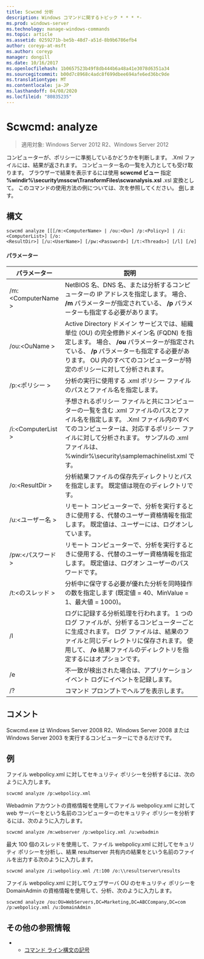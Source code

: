 ```yaml
---
title: Scwcmd 分析
description: Windows コマンドに関するトピック * * * *-
ms.prod: windows-server
ms.technology: manage-windows-commands
ms.topic: article
ms.assetid: 0259271b-be5b-48d7-a51d-8b9b6786efb4
author: coreyp-at-msft
ms.author: coreyp
manager: dongill
ms.date: 10/16/2017
ms.openlocfilehash: 1b0657523b49f8db444b6a48a41e3078d6351a34
ms.sourcegitcommit: b00d7c8968c4adc8f699dbee694afe6ed36bc9de
ms.translationtype: MT
ms.contentlocale: ja-JP
ms.lasthandoff: 04/08/2020
ms.locfileid: "80835235"
---
```

# <a name="scwcmd-analyze"></a>Scwcmd: analyze

> 適用対象: Windows Server 2012 R2、Windows Server 2012

コンピューターが、ポリシーに準拠しているかどうかを判断します。 .Xml ファイルには、結果が返されます。 コンピューター名の一覧を入力としても受け取ります。 ブラウザーで結果を表示するには使用 **scwcmd ビュー** 指定 **%windir%\security\msscw\TransformFiles\scwanalysis.xsl** .xsl 変換として。 このコマンドの使用方法の例については、次を参照してください。 [例](#BKMK_Examples)します。

## <a name="syntax"></a>構文

```
scwcmd analyze [[[/m:<ComputerName> | /ou:<Ou>] /p:<Policy>] | /i:<ComputerList>] [/o:
<ResultDir>] [/u:<UserName>] [/pw:<Password>] [/t:<Threads>] [/l] [/e]
```

#### <a name="parameters"></a>パラメーター

|パラメーター|説明|
|---------|-----------|
|/m:\<ComputerName >|NetBIOS 名、DNS 名、または分析するコンピューターの IP アドレスを指定します。 場合、 **/m** パラメーターが指定されている、 **/p** パラメーターも指定する必要があります。|
|/ou:\<OuName >|Active Directory ドメイン サービスでは、組織単位 (OU) の完全修飾ドメイン名 (FQDN) を指定します。 場合、 **/ou** パラメーターが指定されている、 **/p** パラメーターも指定する必要があります。 OU 内のすべてのコンピューターが特定のポリシーに対して分析されます。|
|/p:\<ポリシー >|分析の実行に使用する .xml ポリシー ファイルのパスとファイル名を指定します。|
|/i:\<ComputerList >|予想されるポリシー ファイルと共にコンピューターの一覧を含む .xml ファイルのパスとファイル名を指定します。 .Xml ファイル内のすべてのコンピューターは、対応するポリシー ファイルに対して分析されます。 サンプルの .xml ファイルは、%windir%\security\samplemachinelist.xml です。|
|/o:\<ResultDir >|分析結果ファイルの保存先ディレクトリとパスを指定します。 既定値は現在のディレクトリです。|
|/u:\<ユーザー名 >|リモート コンピューターで、分析を実行するときに使用する、代替のユーザー資格情報を指定します。 既定値は、ユーザーには、ログオンしています。|
|/pw:\<パスワード >|リモート コンピューターで、分析を実行するときに使用する、代替のユーザー資格情報を指定します。 既定値は、ログオン ユーザーのパスワードです。|
|/t:\<のスレッド >|分析中に保守する必要が優れた分析を同時操作の数を指定します (既定値 = 40、MinValue = 1、最大値 = 1000)。|
|/l|ログに記録する分析処理を行われます。 1 つのログ ファイルが、分析するコンピューターごとに生成されます。 ログ ファイルは、結果のファイルと同じディレクトリに保存されます。 使用して、 **/o** 結果ファイルのディレクトリを指定するにはオプションです。|
|/e|不一致が検出された場合は、アプリケーション イベント ログにイベントを記録します。|
|/?|コマンド プロンプトでヘルプを表示します。|

## <a name="remarks"></a>コメント

Scwcmd.exe は Windows Server 2008 R2、Windows Server 2008 または Windows Server 2003 を実行するコンピューターにできるだけです。

## <a name="examples"></a><a name=BKMK_Examples></a>例

ファイル webpolicy.xml に対してセキュリティ ポリシーを分析するには、次のように入力します。
```
scwcmd analyze /p:webpolicy.xml

```
Webadmin アカウントの資格情報を使用してファイル webpolicy.xml に対して web サーバーをという名前のコンピューターのセキュリティ ポリシーを分析するには、次のように入力します。
```
scwcmd analyze /m:webserver /p:webpolicy.xml /u:webadmin

```
最大 100 個のスレッドを使用して、ファイル webpolicy.xml に対してセキュリティ ポリシーを分析し、結果 resultserver 共有内の結果をという名前のファイルを出力する次のように入力します。
```
scwcmd analyze /i:webpolicy.xml /t:100 /o:\\resultserver\results

```
ファイル webpolicy.xml に対してウェブサーバ OU のセキュリティ ポリシーを DomainAdmin の資格情報を使用して、分析、次のように入力します。
```
scwcmd analyze /ou:OU=WebServers,DC=Marketing,DC=ABCCompany,DC=com /p:webpolicy.xml /u:DomainAdmin
```

## <a name="additional-references"></a>その他の参照情報

-   - [コマンド ライン構文の記号](command-line-syntax-key.md)